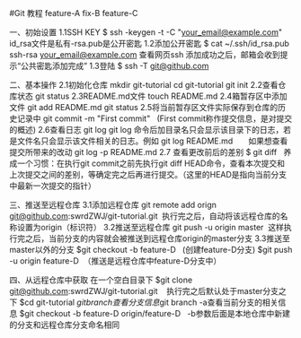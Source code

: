 #Git 教程
feature-A
fix-B
feature-C


一、初始设置
1.1SSH KEY
$ ssh -keygen -t  -C "your_email@example.com"
  id_rsa文件是私有-rsa.pub是公开密匙
1.2添加公开密匙
$ cat ~/.ssh/id_rsa.pub
  ssh-rsa  your_email@example.com
查看网页ssh
添加成功之后，邮箱会收到提示“公共密匙添加完成”
1.3登陆
$  ssh -T git@github.com


二、基本操作
2.1初始化仓库
mkdir git-tutorial
cd git-tutorial
git init
2.2查看仓库状态
git status
2.3README.md文件
touch README.md
2.4箱暂存区中添加文件
git add README.md
git status
2.5将当前暂存区文件实际保存到仓库的历史记录中
git commit -m "First commit"    (First commit称作提交信息，是对提交的概述)
2.6查看日志
git log
git log 命令后加目录名只会显示该目录下的日志，若是文件名只会显示该文件相关的日志。例如 git log README.md
       如果想查看提交所带来的改动 git log -p README.md
2.7 查看更改前后的差别
$ git diff  
养成一个习惯：在执行git commit之前先执行git diff HEAD命令，查看本次提交和上次提交之间的差别，等确定完之后再进行提交。（这里的HEAD是指向当前分支中最新一次提交的指针）


三、推送至远程仓库
3.1添加远程仓库
git remote add orign git@github.com:swrdZWJ/git-tutorial.git  执行完之后，自动将该远程仓库的名称设置为origin（标识符）
3.2推送至远程仓库
git push -u origin master  这样执行完之后，当前分支的内容就会被推送到远程仓库origin的master分支
3.3推送至master以外的分支
$git checkout -b feature-D   (创建feature-D分支)
$git push -u origin feature-D  （推送是远程仓库中feature-D分支中）


四、从远程仓库中获取
在一个空白目录下
$git clone git@github.com:swrdZWJ/git-tutorial.git    执行完之后默认处于master分支之下
$cd git-tutorial
$git branch  查看分支信息  $git branch -a查看当前分支的相关信息
$git checkout -b feature-D origin/feature-D   -b参数后面是本地仓库中新建的分支和远程仓库分支命名相同














































